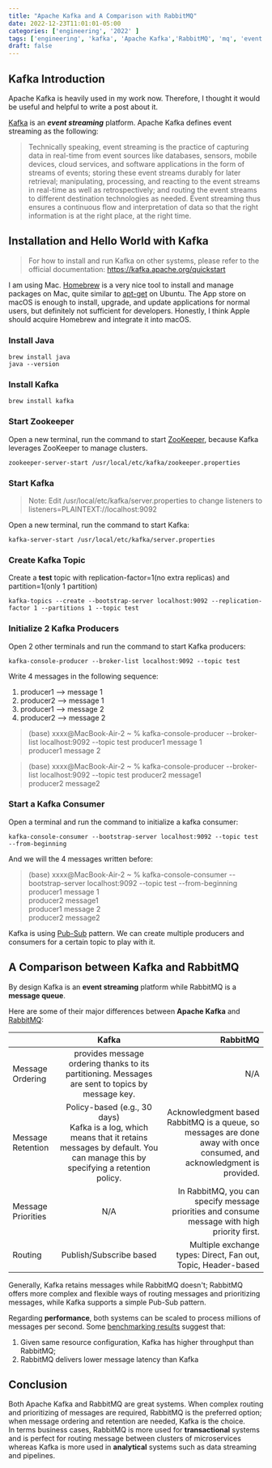 ```yaml
---
title: "Apache Kafka and A Comparison with RabbitMQ"  
date: 2022-12-23T11:01:01-05:00  
categories: ['engineering', '2022' ]  
tags: ['engineering', 'kafka', 'Apache Kafka','RabbitMQ', 'mq', 'event streaming']  
draft: false
---
```


## Kafka Introduction

Apache Kafka is heavily used in my work now. Therefore, I thought it would be useful and helpful to
write a post about it.

[Kafka](https://kafka.apache.org/documentation/) is an ***event streaming*** platform. Apache Kafka
defines event streaming as the following:
>Technically speaking, event streaming is the practice of capturing data in real-time from
> event sources like databases, sensors, mobile devices, cloud services, and software 
> applications in the form of streams of events; storing these event streams durably for 
> later retrieval; manipulating, processing, and reacting to the event streams in 
> real-time as well as retrospectively; and routing the event streams to different 
> destination technologies as needed. Event streaming thus ensures a continuous 
> flow and interpretation of data so that the right information is at the right place, 
> at the right time.


## Installation and Hello World with Kafka
> For how to install and run Kafka on other systems, please refer to the official
> documentation: https://kafka.apache.org/quickstart

I am using Mac. [Homebrew](https://brew.sh/) is a very nice tool to install and manage packages on Mac, quite similar
to [apt-get](https://help.ubuntu.com/community/AptGet/Howto) on Ubuntu. The App store on macOS is enough to install, upgrade, and update
applications for normal users, but definitely not sufficient for developers.  Honestly, I think Apple should acquire Homebrew and integrate
it into macOS.

### Install Java
```shell
brew install java
java --version
```

### Install Kafka 
```shell
brew install kafka
```

### Start Zookeeper
Open a new terminal, run the command to start [ZooKeeper](https://zookeeper.apache.org/), because Kafka leverages ZooKeeper to manage clusters.
```shell
zookeeper-server-start /usr/local/etc/kafka/zookeeper.properties
```

### Start Kafka
>Note: 
>Edit /usr/local/etc/kafka/server.properties to change listeners to listeners=PLAINTEXT://localhost:9092  

Open a new terminal, run the command to start Kafka:
```shell
kafka-server-start /usr/local/etc/kafka/server.properties
```

### Create Kafka Topic
Create a **test** topic with replication-factor=1(no extra replicas) and partition=1(only 1 partition)
```shell
kafka-topics --create --bootstrap-server localhost:9092 --replication-factor 1 --partitions 1 --topic test
```


### Initialize 2 Kafka Producers
Open 2 other terminals and run the command to start Kafka producers:
```shell
kafka-console-producer --broker-list localhost:9092 --topic test
```
Write 4 messages in the following sequence:
1. producer1 --> message 1
2. producer2 --> message 1
3. producer1 --> message 2
4. producer2 --> message 2

>(base) xxxx@MacBook-Air-2 ~ % kafka-console-producer --broker-list localhost:9092 --topic test
>producer1 message 1  
>producer1 message 2

>(base) xxxx@MacBook-Air-2 ~ % kafka-console-producer --broker-list localhost:9092 --topic test
>producer2 message1   
>producer2 message2


### Start a Kafka Consumer
Open a terminal and run the command to initialize a kafka consumer:
```shell
kafka-console-consumer --bootstrap-server localhost:9092 --topic test --from-beginning
```

And we will the 4 messages written before:

>(base) xxxx@MacBook-Air-2 ~ % kafka-console-consumer --bootstrap-server localhost:9092 --topic test --from-beginning  
>producer1 message 1  
>producer2 message1  
>producer1 message 2  
>producer2 message2  


Kafka is using [Pub-Sub](https://en.wikipedia.org/wiki/Publish%E2%80%93subscribe_pattern) pattern. We can create multiple producers and consumers for a certain topic to play with it.


## A Comparison between Kafka and RabbitMQ

By design Kafka is an **event streaming** platform while RabbitMQ is a **message queue**.  

Here are some of their major differences between **Apache Kafka** and [RabbitMQ](https://www.rabbitmq.com/):

|                    |                                                                           Kafka                                                                           |                                                                                                                    RabbitMQ |
|:-------------------|:---------------------------------------------------------------------------------------------------------------------------------------------------------:|----------------------------------------------------------------------------------------------------------------------------:|
| Message Ordering   |                             provides message ordering thanks to its partitioning. Messages are sent to topics by message key.                             |                                                                                                                         N/A |
| Message Retention  | Policy-based (e.g., 30 days) <br/> Kafka is a log, which means that it retains messages by default. You can manage this by specifying a retention policy. | Acknowledgment based<br/>RabbitMQ is a queue, so messages are done away with once consumed, and acknowledgment is provided. |
| Message Priorities |                                                                            N/A                                                                            |                               In RabbitMQ, you can specify message priorities and consume message with high priority first. |
| Routing            |                                                                  Publish/Subscribe based                                                                  |                                                               Multiple exchange types: Direct, Fan out, Topic, Header-based |


Generally, Kafka retains messages while RabbitMQ doesn't; RabbitMQ offers more complex and flexible
ways of routing messages and prioritizing messages, while Kafka supports a simple Pub-Sub pattern. 

Regarding **performance**, both systems can be scaled to process millions of messages per second. Some 
[benchmarking results](https://www.confluent.io/blog/kafka-fastest-messaging-system/) suggest that:
1. Given same resource configuration, Kafka has higher throughput than RabbitMQ;
2. RabbitMQ delivers lower message latency than Kafka


## Conclusion
Both Apache Kafka and RabbitMQ are great systems. When complex routing and prioritizing of messages are
required, RabbitMQ is the preferred option; when message ordering and retention are needed, Kafka is the choice.   
In terms business cases,  RabbitMQ is more used for **transactional** systems and is perfect for routing
message between clusters of microservices whereas Kafka is more used in **analytical** systems such as data 
streaming and pipelines.



